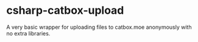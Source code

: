 # csharp-catbox-upload
A very basic wrapper for uploading files to catbox.moe anonymously with no extra libraries.
